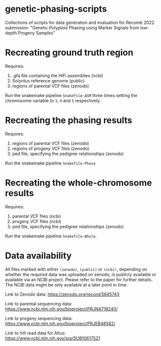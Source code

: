 # genetic-phasing-scripts
Collections of scripts for data generation and evaluation for Recomb 2022 submission: "Genetic Polyploid Phasing using Marker Signals from low-depth Progeny Samples"

# Recreating ground truth region

Requires:
1. .gfa file containing the HiFi assemblies (ncbi)
2. Solyntus reference genome (public)
3. regions of parental VCF files (zenodo)

Run the snakemake pipeline `Snakefile-ASM` three times setting the chromosome variable to `3`, `4` and `5` respectively.

# Recreating the phasing results

Requires:
1. regions of parental VCF files (zenodo)
2. regions of progeny VCF files (zenodo)
3. ped file, specifying the pedigree relationships (zenodo)

Run the snakemake pipeline `Snakefile-Phase` 

# Recreating the whole-chromosome results

Requires:
1. parental VCF files (ncbi)
2. progeny VCF files (ncbi)
3. ped file, specifying the pedigree relationships (zenodo)

Run the snakemake pipeline `Snakefile-Whole`.

# Data availability

All files marked with either `(zenodo)`, `(public)` or `(ncbi)`, depending on whether the required data was uploaded on zenodo, is publicly available or available via an NCBI project. Please refer to the paper for further details. The NCBI data might be only available at a later point in time.

Link to Zenodo data: https://zenodo.org/record/5645743

Link to parental sequencing data: https://www.ncbi.nlm.nih.gov/bioproject/PRJNA718240/

Link to progeny sequencing data: https://www.ncbi.nlm.nih.gov/bioproject/PRJEB48582/

Link to hifi read data for Altus: https://www.ncbi.nlm.nih.gov/sra/SUB10617521
